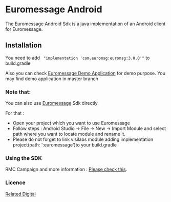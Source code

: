 # Euromessage Android

The Euromessage Android Sdk is a java implementation of an Android client for Euromessage.

## Installation

You need to add  ```  "implementation 'com.euromsg:euromsg:3.0.0'" ``` to build.gradle 

Also you can check  [Euromessage Demo Application](https://github.com/relateddigital/euromessage-android/releases/tag/3.0.0) for demo purpose. You may find demo application in master branch


### Note that: 
You can also use [Euromessage](https://github.com/relateddigital/euromessage-android/releases/tag/android-sdk-3.0.0)
 Sdk directly.
 
For that :
- Open your project which you want to use Euromessage
- Follow steps : Android Studio -> File -> New -> Import Module and select path where you want to locate module and rename it.
- Please do not forget to link visilabs module adding implementation project(path: ':euromessage')to your build.gradle

### Using the SDK

RMC Campaign and more information :  [Please check this](https://docs.relateddigital.com/display/KB/Android+SDK). 

### Licence


 [Related Digital ](https://www.relateddigital.com/)
